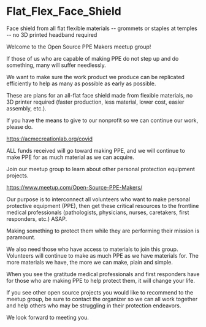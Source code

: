 # Flat_Flex_Face_Shield
Face shield from all flat flexible materials -- grommets or staples at temples -- no 3D printed headband required

Welcome to the Open Source PPE Makers meetup group!

If those of us who are capable of making PPE do not step up and do something, many will suffer needlessly.

We want to make sure the work product we produce can be replicated efficiently to help as many as possible as early as possible.

These are plans for an all-flat face shield made from flexible materials, no 3D printer required (faster production, less material, lower cost, easier assembly, etc.).

If you have the means to give to our nonprofit so we can continue our work, please do.

https://acmecreationlab.org/covid

ALL funds received will go toward making PPE, and we will continue to make PPE for as much material as we can acquire.

Join our meetup group to learn about other personal protection equipment projects.

https://www.meetup.com/Open-Source-PPE-Makers/

Our purpose is to interconnect all volunteers who want to make personal protective equipment (PPE), then get these critical resources to the frontline medical professionals (pathologists, physicians, nurses, caretakers, first responders, etc.) ASAP.

Making something to protect them while they are performing their mission is paramount.

We also need those who have access to materials to join this group. 
Volunteers will continue to make as much PPE as we have materials for. 
The more materials we have, the more we can make, plain and simple.

When you see the gratitude medical professionals and first responders have for those who are making PPE to help protect them, it will change your life.

If you see other open source projects you would like to recommend to the meetup group, be sure to contact the organizer so we can all work together and help others who may be struggling in their protection endeavors.

We look forward to meeting you.


